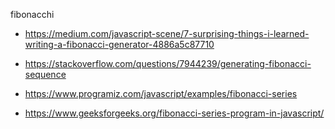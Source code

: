 
fibonacchi


- https://medium.com/javascript-scene/7-surprising-things-i-learned-writing-a-fibonacci-generator-4886a5c87710

- https://stackoverflow.com/questions/7944239/generating-fibonacci-sequence

- https://www.programiz.com/javascript/examples/fibonacci-series

- https://www.geeksforgeeks.org/fibonacci-series-program-in-javascript/
